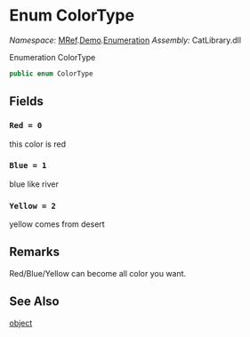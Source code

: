 ﻿# Enum ColorType

_Namespace:_ [MRef](MRef.md).[Demo](MRef.Demo.md).[Enumeration](MRef.Demo.Enumeration.md)
_Assembly:_ CatLibrary.dll

Enumeration ColorType

```csharp
public enum ColorType
```

## Fields

### `Red = 0`

this color is red

### `Blue = 1`

blue like river

### `Yellow = 2`

yellow comes from desert

## Remarks

<p>
Red/Blue/Yellow can become all color you want.
</p>
<ul></ul>

## See Also

[object](https://learn.microsoft.com/dotnet/api/system.object)

